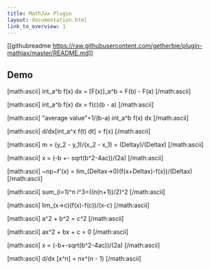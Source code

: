 ```yaml
---
title: MathJax Plugin
layout: documentation.html
link_to_overview: 1
---
```


[[githubreadme https://raw.githubusercontent.com/getherbie/plugin-mathjax/master/README.md]]


## Demo

[math:ascii] int_a^b f(x) dx = [F(x)]_a^b = F(b) - F(a) [/math:ascii]

[math:ascii] int_a^b f(x) dx = f(c)(b - a) [/math:ascii]

[math:ascii] "average value"=1/(b-a) int_a^b f(x) dx [/math:ascii]

[math:ascii] d/dx[int_a^x f(t) dt] = f(x) [/math:ascii]

[math:ascii] m = (y_2 - y_1)/(x_2 - x_1) = (Deltay)/(Deltax) [/math:ascii]

[math:ascii] x = (-b +- sqrt(b^2-4ac))/(2a) [/math:ascii]

[math:ascii] ~np~f'(x) = lim_(Deltax->0)(f(x+Deltax)-f(x))/(Deltax) [/math:ascii]

[math:ascii] sum_(i=1)^n i^3=((n(n+1))/2)^2 [/math:ascii]

[math:ascii] lim_(x->c)(f(x)-f(c))/(x-c) [/math:ascii]

[math:ascii] a^2 + b^2 = c^2 [/math:ascii]

[math:ascii] ax^2 + bx + c = 0 [/math:ascii]

[math:ascii] x = (-b+-sqrt(b^2-4ac))/(2a) [/math:ascii]

[math:ascii] d/dx [x^n] = nx^(n - 1) [/math:ascii]

